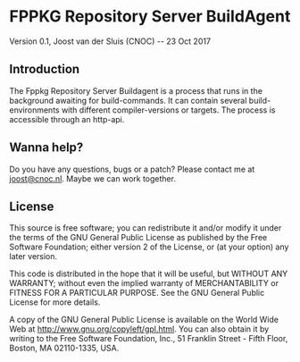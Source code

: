 FPPKG Repository Server BuildAgent
========
Version 0.1, Joost van der Sluis (CNOC) -- 23 Oct 2017

Introduction
------------

The Fppkg Repository Server Buildagent is a process that runs in the
background awaiting for build-commands. It can contain several build-
environments with different compiler-versions or targets. The process is
accessible through an http-api.

Wanna help?
------------

Do you have any questions, bugs or a patch? Please contact me at
<joost@cnoc.nl>. Maybe we can work together.

License
------------

This source is free software; you can redistribute it and/or modify it under
the terms of the GNU General Public License as published by the Free
Software Foundation; either version 2 of the License, or (at your option)
any later version.

This code is distributed in the hope that it will be useful, but WITHOUT ANY
WARRANTY; without even the implied warranty of MERCHANTABILITY or FITNESS
FOR A PARTICULAR PURPOSE.  See the GNU General Public License for more
details.

A copy of the GNU General Public License is available on the World Wide Web
at <http://www.gnu.org/copyleft/gpl.html>. You can also obtain it by writing
to the Free Software Foundation, Inc., 51 Franklin Street - Fifth Floor,
Boston, MA 02110-1335, USA.
